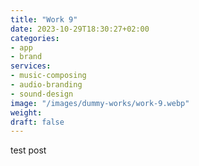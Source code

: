 ```yaml
---
title: "Work 9"
date: 2023-10-29T18:30:27+02:00
categories: 
- app
- brand
services: 
- music-composing
- audio-branding
- sound-design
image: "/images/dummy-works/work-9.webp"
weight: 
draft: false
---
```


test post
